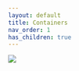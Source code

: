 ```yaml
---
layout: default
title: Containers
nav_order: 1
has_children: true
---
```


![](diagrams/c4/hr-system/2-containers.svg)